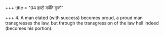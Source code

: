 +++
title = "04 हृष्टो दर्पति दृप्तो"

+++
4. A man elated (with success) becomes proud, a proud man transgresses the law, but through the transgression of the law hell indeed (becomes his portion).
